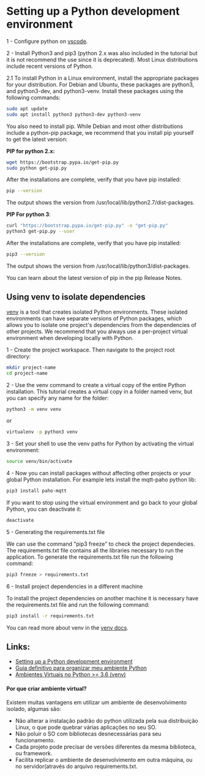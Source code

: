 # Setting up a Python development environment

1 - Configure python on [vscode](https://code.visualstudio.com/docs/python/python-tutorial).

2 - Install Python3 and pip3 (python 2.x was also included in the tutorial but it is not recommend the use since it is deprecated). Most Linux distributions include recent versions of Python.

  2.1 To install Python in a Linux environment, install the appropriate packages for your distribution. For Debian and Ubuntu, these packages are python3, and python3-dev, and python3-venv. Install these packages using the following commands:

  ```bash
  sudo apt update
  sudo apt install python3 python3-dev python3-venv
  ``` 
  You also need to install pip. While Debian and most other distributions include a python-pip package, we recommend that you install pip yourself to get the latest version:

  **PIP for python 2.x:**

  ```bash
  wget https://bootstrap.pypa.io/get-pip.py
  sudo python get-pip.py
  ```
  After the installations are complete, verify that you have pip installed:

  ```bash
  pip --version 
  ```

  The output shows the version from /usr/local/lib/python2.7/dist-packages. 

  **PIP For python 3**:

  ```bash
  curl "https://bootstrap.pypa.io/get-pip.py" -o "get-pip.py"
  python3 get-pip.py --user
  ```
  After the installations are complete, verify that you have pip installed:

  ```bash
  pip3 --version 
  ```

  The output shows the version from /usr/local/lib/python3/dist-packages. 
  
  You can learn about the latest version of pip in the pip Release Notes.

## Using venv to isolate dependencies

[venv](https://docs.python.org/3/library/venv.html) is a tool that creates isolated Python environments. These isolated environments can have separate versions of Python packages, which allows you to isolate one project's dependencies from the dependencies of other projects. We recommend that you always use a per-project virtual environment when developing locally with Python.

1 - Create the project workspace. Then navigate to the project root directory:

  ```bash
  mkdir project-name
  cd project-name
  ```

2 - Use the venv command to create a virtual copy of the entire Python installation. This tutorial creates a virtual copy in a folder named venv, but you can specify any name for the folder:

  ```bash
  python3 -m venv venv
  ```
  
  or
  
  ```bash
  virtualenv -p python3 venv
  ```

3 - Set your shell to use the venv paths for Python by activating the virtual environment:

  ```bash
  source venv/bin/activate
  ```

4 - Now you can install packages without affecting other projects or your global Python installation. For example lets install the mqtt-paho python lib:

  ```bash
  pip3 install paho-mqtt
  ```
  
  If you want to stop using the virtual environment and go back to your global Python, you can deactivate it:

  ```bash
  deactivate
  ```

5 - Generating the requirements.txt file
  
  We can use the command "pip3 freeze" to check the project dependecies. The requirements.txt file contains all the libraries necessary to run the application. To generate the requirements.txt file run the following command:

  ```bash
  pip3 freeze > requirements.txt
  ```

6 - Install project dependencies in a different machine

  To install the project dependencies on another machine it is necessary have the requirements.txt file and run the following command:

  ```bash
  pip3 install -r requirements.txt
  ```
You can read more about venv in the [venv docs](https://docs.python.org/3/library/venv.html).

## Links: 
- [Setting up a Python development environment](https://cloud.google.com/python/setup?hl=en-us#installing_and_using_virtualenv)
- [Guia definitivo para organizar meu ambiente Python](https://medium.com/welcome-to-the-django/guia-definitivo-para-organizar-meu-ambiente-python-a16e2479b753)
- [Ambientes Virtuais no Python >= 3.6 (venv)
](https://medium.com/capivarapython/ambientes-virtuais-no-python-3-6-venv-791b44e0fb0b)

####  Por que criar ambiente virtual?
Existem muitas vantagens em utilizar um ambiente de desenvolvimento isolado, algumas são:
- Não alterar a instalação padrão do python utilizada pela sua distribuição Linux, o que pode quebrar várias aplicações no seu SO.
- Não poluir o SO com bibliotecas desnecessárias para seu funcionamento.
- Cada projeto pode precisar de versões diferentes da mesma biblioteca, ou framework.
- Facilita replicar o ambiente de desenvolvimento em outra máquina, ou no servidor(através do arquivo requirements.txt.